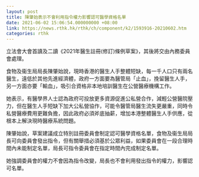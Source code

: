 ```yaml
---
layout: post
title: 陳肇始表示不會利用指令權力影響認可醫學資格名單
date: 2021-06-02 15:06:54.000000000 +08:00
link: https://news.rthk.hk/rthk/ch/component/k2/1593916-20210602.htm
categories: rthk
---
```


立法會大會首讀及二讀《2021年醫生註冊(修訂)條例草案》，其後將交由內務委員會處理。

食物及衞生局局長陳肇始說，現時香港的醫生人手整體短缺，每一千人口只有兩名醫生，遠低於其他先進經濟體，政府一方面要為醫管局「止血」，挽留醫生人手，另一方面亦要「輸血」，吸引合資格非本地培訓醫生在公營醫療機構工作。

她表示，有醫學界人士認為政府可投放更多資源促進公私營合作，減輕公營醫院壓力，但在醫生人手短缺下加大公私營協作，可能令醫管局醫生流失更嚴重，同時令私營醫療費用更難負擔，因此政府必須斧底抽薪，增加本港整體醫生人手供應，從根本上解決現時醫療系統問題。

陳肇始說，草案建議成立特別註冊委員會制定認可醫學資格名單，食物及衞生局局長可向委員會發出指令，但有關舉措必須基於公眾利益，如果委員會在一段合理時間內未能制定名單，局長可指令委員會在指定時間內完成制定名單。

她強調委員會的權力不會因為指令改變，局長也不會利用發出指令的權力，影響認可名單。
